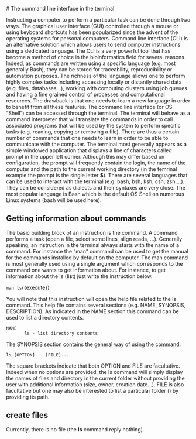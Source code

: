 # The command line interface in the terminal

Instructing a computer to perform a particular task can be done through two ways. The graphical user interface (GUI) controlled through a mouse or using keyboard shortcuts has been popularized since the advent of the operating systems for personal computers. Command line interface (CLI) is an alternative solution which allows users to send computer instructions using a dedicated language. The CLI is a very powerful tool that has become a method of choice in the bioinformatics field for several reasons. Indeed, as commands are written using a specific language (e.g. most generally Bash), they can be stored for traceability, reproducibility or automation purposes. The richness of the language allows one to perform highly complex tasks including accessing locally or distantly shared data (e.g. files, databases...), working with computing clusters using job queues and having a fine grained control of processes and computational resources. The drawback is that one needs to learn a new language in order to benefit from all these features.
The command line interface (or OS “Shell”) can be accessed through the terminal. The terminal will behave as a command interpreter that will translate the commands in order to call associated programs that will be used by the system to perform specific tasks (e.g. reading, copying or removing a file). There are thus a certain number of commands that one needs to learn in order to be able to communicate with the computer. 
The terminal most generally appears as a simple windowed application that displays a line of  characters called prompt in the upper left corner. Although this may differ based on configuration, the prompt will frequently contain the login, the name of the computer and the path to the current working directory (in the temrinal example the prompt is the single letter **$**). 
There are several languages that can be used to interact with the terminal (e.g. bash, bsh, ksh, csh, zsh,...). They can be considered as dialects  and their syntaxes are very close. The most popular language is Bash which is the default OS Shell on numerous Linux systems (bash will be used here). 

## Getting information about commands

The basic building block of an instruction is the command. A command performs a task (open a file, select some lines, align reads, ...). Generally speaking, an instruction in the terminal always starts with the name of a command. For instance the “man” command can be used to get the manual for the commands installed by default on the computer. The man command is most generally used using a single argument which corresponds to the command one wants to get information about. For instance, to get information about the ls (**l**i**s**t) just write the instruction below. 

`man ls`{{execute}}

You will note that this instruction will open the help file related to the ls command. This help file contains several sections (e.g. NAME, SYNOPSIS, DESCRIPTION).  As indicated in the NAME section this command can be used to list a directory contents. 

```
NAME
       ls - list directory contents
```

The SYNOPSIS section contains the general way of using the command:

```
ls [OPTION]... [FILE]...
```

The square brackets indicate that both OPTION and FILE are facultative. Indeed when no options are provided, the ls command will simply display the names of files and directory in the current folder without providing the user with additional information (size, owner, creation date...). FILE is also facultative but one may also be interested to list a particular folder () by providing its path. 


## create files

Currently, there is no file (the **ls** command reply nothing).




